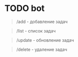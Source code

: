 # TODO bot
>/add - добавление задач

>/list - список задач

>/update - обновление задач

>/delete - удаление задач
